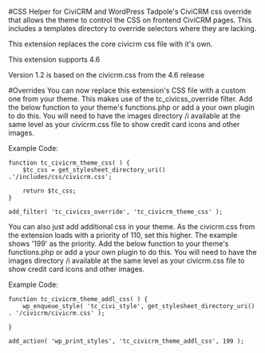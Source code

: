 #CSS Helper for CiviCRM and WordPress
Tadpole's CiviCRM css override that allows the theme to control the CSS on frontend CiviCRM pages.
This includes a templates directory to override selectors where they are lacking.

This extension replaces the core civicrm css file with it's own.

This extension supports 4.6

Version 1.2 is based on the civicrm.css from the 4.6 release


#Overrides
You can now replace this extension's CSS file  with a custom one from your theme.  This makes use of the tc_civicss_override filter.  Add the below function to your theme's functions.php or add a your own plugin to do this.   You will need to have the images directory /i  available at the same level as your civicrm.css file to show credit card icons and other images.

Example Code:


    function tc_civicrm_theme_css( ) {
        $tc_css = get_stylesheet_directory_uri() .'/includes/css/civicrm.css';

        return $tc_css;
    }

    add_filter( 'tc_civicss_override', 'tc_civicrm_theme_css' ); 
You can also just add additional css in your theme. As the civicrm.css from the extension loads with a priority of 110, set this higher.  The example shows '199' as the priority. Add the below function to your theme's functions.php or add a your own plugin to do this.   You will need to have the images directory /i  available at the same level as your civicrm.css file to show credit card icons and other images.

Example Code:


    function tc_civicrm_theme_addl_css( ) {
    	wp_enqueue_style( 'tc_civi_style', get_stylesheet_directory_uri() . '/civicrm/civicrm.css' );
    
    }
    
    add_action( 'wp_print_styles', 'tc_civicrm_theme_addl_css', 199 ); 